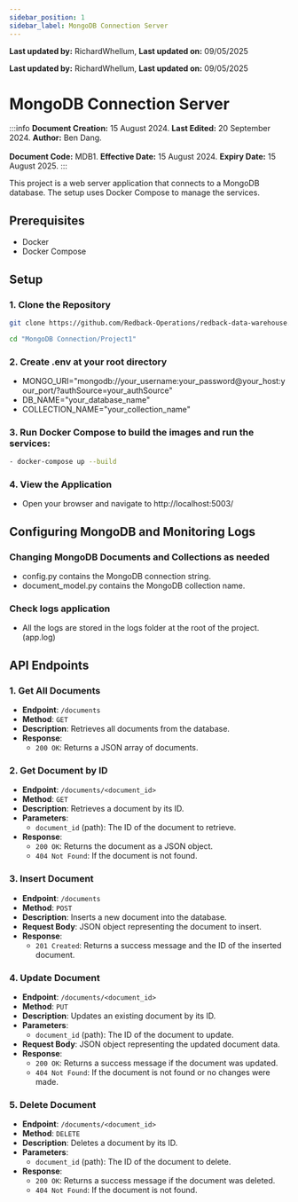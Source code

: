 ```yaml
---
sidebar_position: 1
sidebar_label: MongoDB Connection Server
---
```


**Last updated by:** RichardWhellum, **Last updated on:** 09/05/2025


**Last updated by:** RichardWhellum, **Last updated on:** 09/05/2025


# MongoDB Connection Server

:::info
**Document Creation:** 15 August 2024. **Last Edited:** 20 September 2024. **Author:** Ben Dang.
<br></br> **Document Code:** MDB1. **Effective Date:** 15 August 2024. **Expiry Date:** 15 August 2025.
:::

This project is a web server application that connects to a MongoDB database. The setup uses Docker Compose to manage the services.

## Prerequisites

- Docker
- Docker Compose

## Setup

### 1. Clone the Repository

```sh
git clone https://github.com/Redback-Operations/redback-data-warehouse.git

cd "MongoDB Connection/Project1"

```

### 2. Create .env at your root directory

- MONGO_URI="mongodb://your_username:your_password@your_host:your_port/?authSource=your_authSource"
- DB_NAME="your_database_name"
- COLLECTION_NAME="your_collection_name"

### 3. Run Docker Compose to build the images and run the services:

```bash
- docker-compose up --build
```

### 4. View the Application

- Open your browser and navigate to http://localhost:5003/

## Configuring MongoDB and Monitoring Logs

### Changing MongoDB Documents and Collections as needed

- config.py contains the MongoDB connection string.
- document_model.py contains the MongoDB collection name.

### Check logs application

- All the logs are stored in the logs folder at the root of the project.(app.log)

## API Endpoints

### 1. Get All Documents

- **Endpoint**: `/documents`
- **Method**: `GET`
- **Description**: Retrieves all documents from the database.
- **Response**:
  - `200 OK`: Returns a JSON array of documents.

### 2. Get Document by ID

- **Endpoint**: `/documents/<document_id>`
- **Method**: `GET`
- **Description**: Retrieves a document by its ID.
- **Parameters**:
  - `document_id` (path): The ID of the document to retrieve.
- **Response**:
  - `200 OK`: Returns the document as a JSON object.
  - `404 Not Found`: If the document is not found.

### 3. Insert Document

- **Endpoint**: `/documents`
- **Method**: `POST`
- **Description**: Inserts a new document into the database.
- **Request Body**: JSON object representing the document to insert.
- **Response**:
  - `201 Created`: Returns a success message and the ID of the inserted document.

### 4. Update Document

- **Endpoint**: `/documents/<document_id>`
- **Method**: `PUT`
- **Description**: Updates an existing document by its ID.
- **Parameters**:
  - `document_id` (path): The ID of the document to update.
- **Request Body**: JSON object representing the updated document data.
- **Response**:
  - `200 OK`: Returns a success message if the document was updated.
  - `404 Not Found`: If the document is not found or no changes were made.

### 5. Delete Document

- **Endpoint**: `/documents/<document_id>`
- **Method**: `DELETE`
- **Description**: Deletes a document by its ID.
- **Parameters**:
  - `document_id` (path): The ID of the document to delete.
- **Response**:
  - `200 OK`: Returns a success message if the document was deleted.
  - `404 Not Found`: If the document is not found.
